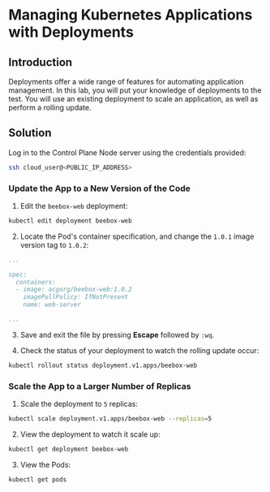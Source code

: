 # Managing Kubernetes Applications with Deployments

## Introduction

Deployments offer a wide range of features for automating application management. In this lab, you will put your knowledge of deployments to the test. You will use an existing deployment to scale an application, as well as perform a rolling update.

## Solution

Log in to the Control Plane Node server using the credentials provided:

```zsh
ssh cloud_user@<PUBLIC_IP_ADDRESS>
```

### Update the App to a New Version of the Code

1. Edit the `beebox-web` deployment:

```zsh
kubectl edit deployment beebox-web
```

2. Locate the Pod's container specification, and change the `1.0.1` image version tag to `1.0.2`:

```yaml
...

spec:
  containers:
  - image: acgorg/beebox-web:1.0.2
    imagePullPolicy: IfNotPresent
    name: web-server

...
```

3. Save and exit the file by pressing **Escape** followed by `:wq`.

4. Check the status of your deployment to watch the rolling update occur:

```zsh
kubectl rollout status deployment.v1.apps/beebox-web
```

### Scale the App to a Larger Number of Replicas

1. Scale the deployment to `5` replicas:

```zsh
kubectl scale deployment.v1.apps/beebox-web --replicas=5
```

2. View the deployment to watch it scale up:

```zsh
kubectl get deployment beebox-web
```

3. View the Pods:

```zsh
kubectl get pods
```
